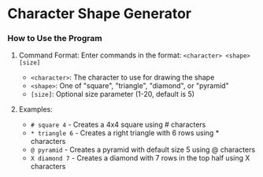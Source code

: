 # Character Shape Generator
<h3> How to Use the Program </h3>

1. Command Format: Enter commands in the format: `<character> <shape> [size]`
   * `<character>`: The character to use for drawing the shape
   * `<shape>`: One of "square", "triangle", "diamond", or "pyramid"
   * `[size]`: Optional size parameter (1-20, default is 5)

2. Examples:
    * `# square 4` - Creates a 4x4 square using # characters
    * `* triangle 6` - Creates a right triangle with 6 rows using * characters
    * `@ pyramid` - Creates a pyramid with default size 5 using @ characters
    * `X diamond 7` - Creates a diamond with 7 rows in the top half using X characters


